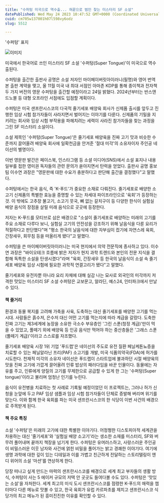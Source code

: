 ```yaml
---
title: "수퍼텅 미국으로 역수출... 혀끝으로 범인 찾는 미스터리 SF 소설"
datePublished: Wed May 24 2023 10:47:52 GMT+0000 (Coordinated Universal Time)
cuid: cm705w137001h07l598vy6odz
slug: 5512

---
```



'수퍼텅' 표지

![이미지](https://cdn.hashnode.com/res/hashnode/image/upload/v1739258977740/dd5ddd83-d997-45ae-a6ee-6c529fcb2d10.jpeg)

미국에서 한국어로 쓰인 미스터리 SF 소설 '수퍼텅(Super Tongue)'이 미국으로 역수출된다.

수퍼텅을 출간한 출판사 공명은 소설 저자인 마이페이버릿아이러니(필명)와 영어 번역본 출판 계약을 맺고, 올 11월 미국 내 최대 서점인 아마존 KDP를 통해 종이책과 전자책 두 가지 버전의 영문 수퍼텅을 출간할 예정이라고 24일 밝혔다. 2024년부터는 반스앤드노블 등 대형 오프라인 서점에도 입점할 계획이다.

수퍼텅은 미국 샌프란시스코의 다국적 줄기세포 배양육 회사가 신제품 출시를 앞두고 진행한 임상 시험 참가자들이 사라지면서 벌어지는 이야기를 다룬다. 신제품의 기밀을 지키려는 회사와 임상 시험 부작용을 파헤치려는 세력이 사라진 참가자들을 찾는 과정을 그린 SF 미스터리 소설이다.

소설 제목인 '수퍼텅(Super Tongue)'은 줄기세포 배양육을 진짜 고기 맛과 비슷한 수준까지 끌어올려 배양육 회사에 일확천금을 안겨준 '절대 미각'의 소유자이자 주인공 네이선의 별명이다.

이번 영문판 발간은 페이스북, 인스타그램 등 소셜 미디어(SNS)에서 소설 표지나 내용 일부를 접한 영미권 독자들의 관련 문의가 쏟아지면서 탄력을 얻었다. 출판사 공명 홍보팀 이수연 과장은 "영문판에 대한 수요가 충분하다고 판단해 출간을 결정했다"고 말했다.

수퍼텅에서는 한국 음식, 즉 'K-푸드'가 중요한 소재로 다뤄진다. 줄기세포로 배양한 소고기 신제품의 특별한 효능을 증명할 수 있는 차세대 파이프라인으로 '육회'가 등장하는 것. 이 밖에도 고추장 불고기, 소고기 뭇국, 뼈 없는 갈치구이 등 다양한 한식이 실험실 배양 음식의 장점을 살릴 미래 음식으로 곳곳에 등장한다.

저자는 K-푸드를 모티브로 삼은 배경으로 "소설이 줄기세포로 배양하는 미래의 고기를 주요 소재로 다루다 보니, 실험실 고기의 안전성을 강조하기 위해 날음식을 다룬 요리가 적절하다고 판단했다"며 "평소 한국의 날음식에 대한 자부심이 컸기에 자연스레 육회, 간장새우, 회무침 등을 떠올리게 됐다"고 말했다.

수퍼텅을 쓴 마이페이버릿아이러니는 미국 현지에서 의약 전문직에 종사하고 있다. 이수연 과장은 "바이오테크 흐름에 밝은 저자가 현지 과학 트렌드와 본인의 전문 지식을 결합해 독특한 소설을 탄생시켰다"라며 "육회, 간장새우 등 한국의 날음식이 소설 속 줄기세포 배양육 임상 시험에 필요한 과학적 연결고리가 됐다"고 말했다.

줄기세포와 유전자뿐 아니라 요리 자체에 대해 실감 나는 묘사로 외국인의 미각까지 저격한 맛있는 미스터리 SF 소설 수퍼텅은 교보문고, 알라딘, 예스24, 인터파크에서 만날 수 있다.

#### 책 줄거리

환경과 동물 복지를 고려해 가축을 사육, 도축하는 대신 줄기세포를 배양한 고기를 먹는 시대. 사람들은 흙수저, 은수저 대신 어떤 고기를 먹는지에 따라 계급을 갈랐다. 도축한 진짜 고기는 제3세계에 농장을 소유한 극소수 부유층인 '그린 스푼(청정 계급)'만이 먹을 수 있었고, 풀떼기 외에 배양육 등 인공 음식만 먹어야 하는 중산층들은 '그래스 스푼(풀떼기 계급)'이라고 스스로를 자조했다.

줄기세포 배양육 시장 1위 기업 '푸드랩'은 네이선의 주도로 유전 질환 페닐케톤뇨증을 치료할 수 있는 페닐알라닌 프리(PAF) 소고기를 개발, 미국 식품의약국(FDA)에 허가를 시도한다. 천재적 미각의 소유자 네이선은 푸드랩이 스타트업에 불과하던 시절 배양육의 맛을 진짜 고기에 가깝게 끌어올려 인류 밥상의 패러다임을 바꾼 인물이다. 동물에는 자유를 주고, 인류에게 양질의 고기를 무제한으로 공급할 수 있게 한 그는 '수퍼텅(Super tongue)'이라고 불리며 엄청난 인기를 누린다.

음식이 유전병을 치료하는 첫 사례로 기록될 예정이었던 이 프로젝트는, 그러나 허가 신청을 눈앞에 두고 PAF 임상 샘플과 임상 시험 참가자들이 단체로 증발해 버리며 위기를 맞는다. 이와 함께 한국 육회를 파는 미국 샌프란시스코의 한 식당이 이번 사건의 배경으로 주목받게 된다.

#### 책 주요 특징

소설 '수퍼텅'은 미래의 고기에 대한 특별한 이야기다. 어정쩡한 디스토피아적 세계관을 차용하는 대신 '줄기세포'와 '실험실 배양 소고기'라는 생소한 소재를 미스터리, SF와 버무려 풀어내며 끝까지 책장을 넘기게 한다. 수퍼텅은 유머러스하고, 사랑스러운 주인공이 비밀스러운 이웃 남자와 사건에 얽힌 비밀을 풀어가는 밝고 경쾌한 이야기다. 여기에 생명 과학에 대한 깊이 있는 디테일과 이를 가볍고 친근하게 전달하는 스토리텔링이 앤디 위어의 소설 ‘마션’를 연상하게 한다.

당장 떠나고 싶게 만드는 마력의 샌프란시스코를 배경으로 세계 최고 부자들의 생활 방식, 수퍼텅이 사는 5 에이커 규모의 저택 안 곳곳도 들여다볼 수도 있다. 수퍼텅은 '맛있는 소설'을 자처한다. 세계 최고의 미식 도시 샌프란시스코를 점령한 K-푸드의 매력을 챕터마다 다른 메뉴로 맛볼 수 있고, 한국 육회가 유럽 카르파초를 제치고 샌프란시스코 식당가의 최고 메뉴가 된 흥미진진한 이유를 확인할 수 있다.